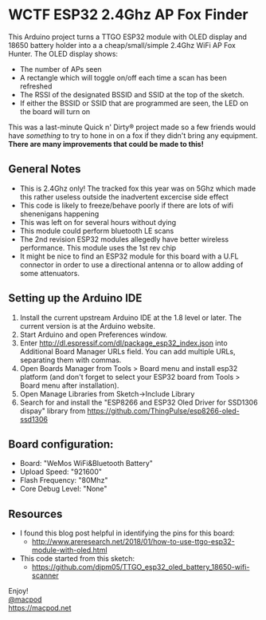 # WCTF ESP32 2.4Ghz AP Fox Finder
This Arduino project turns a TTGO ESP32 module with OLED display and 18650 battery holder into a a cheap/small/simple 2.4Ghz WiFi AP Fox Hunter.
The OLED display shows:
* The number of APs seen
* A rectangle which will toggle on/off each time a scan has been refreshed
* The RSSI of the designated BSSID and SSID at the top of the sketch. 
* If either the BSSID or SSID that are programmed are seen, the LED on the board will turn on

This was a last-minute Quick n' Dirty® project made so a few friends would have *something* to try to hone in on a fox if they didn't bring any equipment. **There are many improvements that could be made to this!** 


## General Notes
* This is 2.4Ghz only! The tracked fox this year was on 5Ghz which made this rather useless outside the inadvertent excercise side effect
* This code is likely to freeze/behave poorly if there are lots of wifi shenenigans happening
* This was left on for several hours without dying
* This module could perform bluetooth LE scans 
* The 2nd revision ESP32 modules allegedly have better wireless performance. This module uses the 1st rev chip
* It might be nice to find an ESP32 module for this board with a U.FL connector in order to use a directional antenna or to allow adding of some attenuators.


## Setting up the Arduino IDE
1. Install the current upstream Arduino IDE at the 1.8 level or later. The current version is at the Arduino website.
2. Start Arduino and open Preferences window.
3. Enter http://dl.espressif.com/dl/package_esp32_index.json into Additional Board Manager URLs field. You can add multiple URLs, separating them with commas.
4. Open Boards Manager from Tools > Board menu and install esp32 platform (and don't forget to select your ESP32 board from Tools > Board menu after installation).
5. Open Manage Libraries from Sketch->Include Library
6. Search for and install the "ESP8266 and ESP32 Oled Driver for SSD1306 dispay" library from https://github.com/ThingPulse/esp8266-oled-ssd1306 

## Board configuration:
* Board: "WeMos WiFi&Bluetooth Battery"
* Upload Speed: "921600"
* Flash Frequency: "80Mhz"
* Core Debug Level: "None"

## Resources
* I found this blog post helpful in identifying the pins for this board:
  * http://www.areresearch.net/2018/01/how-to-use-ttgo-esp32-module-with-oled.html
* This code started from this sketch:
  * https://github.com/djpm05/TTGO_esp32_oled_battery_18650-wifi-scanner




Enjoy!  
[@macpod](https://twitter.com/macpoddotnet)  
https://macpod.net


